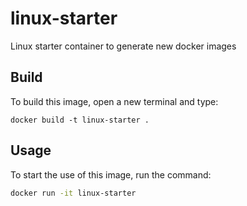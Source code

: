 # linux-starter
Linux starter container to generate new docker images

## Build 

To build this image, open a new terminal and type:

```
docker build -t linux-starter .
```
## Usage

To start the use of this image, run the command:

```bash
docker run -it linux-starter
```